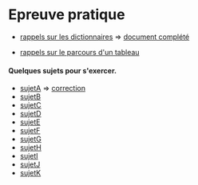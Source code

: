 # Epreuve pratique

* [rappels sur les dictionnaires](https://notebook.basthon.fr/?from=https://raw.githubusercontent.com/thfruchart/tnsi/main/EP/DicoRappels.ipynb) => [document complété](https://notebook.basthon.fr/?from=https://raw.githubusercontent.com/thfruchart/tnsi/main/EP/DicoRappelsCOMPLET.ipynb)

* [rappels sur le parcours d'un tableau](https://notebook.basthon.fr/?from=https://raw.githubusercontent.com/thfruchart/tnsi/main/EP/EXOS_Parcours_Tableau.ipynb) 


#### Quelques sujets pour s'exercer.  

* [sujetA](37.ipynb) => [correction](37-correction.ipynb)
* [sujetB]()
* [sujetC](22-NSI-05/)
* [sujetD](22-NSI-25/)
* [sujetE](SujetE/)
* [sujetF](SujetF/)
* [sujetG](SujetG/)
* [sujetH](SujetH/)
* [sujetI](SujetI/)
* [sujetJ](SujetJ/)
* [sujetK](SujetK/)
